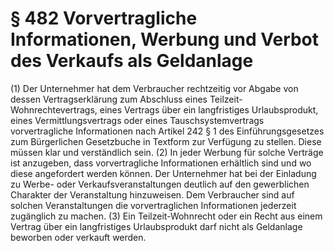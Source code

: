 # § 482 Vorvertragliche Informationen, Werbung und Verbot des Verkaufs als Geldanlage
(1) Der Unternehmer hat dem Verbraucher rechtzeitig vor Abgabe von dessen Vertragserklärung zum Abschluss eines Teilzeit-Wohnrechtevertrags, eines Vertrags über ein langfristiges Urlaubsprodukt, eines Vermittlungsvertrags oder eines Tauschsystemvertrags vorvertragliche Informationen nach Artikel 242 § 1 des Einführungsgesetzes zum Bürgerlichen Gesetzbuche in Textform zur Verfügung zu stellen. Diese müssen klar und verständlich sein.
(2) In jeder Werbung für solche Verträge ist anzugeben, dass vorvertragliche Informationen erhältlich sind und wo diese angefordert werden können. Der Unternehmer hat bei der Einladung zu Werbe- oder Verkaufsveranstaltungen deutlich auf den gewerblichen Charakter der Veranstaltung hinzuweisen. Dem Verbraucher sind auf solchen Veranstaltungen die vorvertraglichen Informationen jederzeit zugänglich zu machen.
(3) Ein Teilzeit-Wohnrecht oder ein Recht aus einem Vertrag über ein langfristiges Urlaubsprodukt darf nicht als Geldanlage beworben oder verkauft werden.